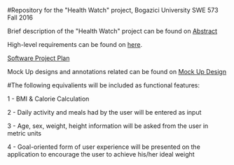 #Repository for the "Health Watch" project, Bogazici University SWE 573 Fall 2016

Brief description of the "Health Watch" project can be found on <a href="https://github.com/taygungdmr/SWE573Fall16_TaygunGokdemir/wiki/Health-Watch-Project,-Bogazici-University-Fall-2016">Abstract</a> 

High-level requirements can be found on <a href="https://github.com/taygungdmr/SWE573Fall16_TaygunGokdemir/wiki/Requirements">here</a>.

<a href="https://1drv.ms/b/s!AqEs9Z1WPQ7Dhn_HECg8myxEjuW9">Software Project Plan</a>

Mock Up designs and annotations related can be found on <a href="https://github.com/taygungdmr/SWE573Fall16_TaygunGokdemir/wiki/Mock-Up-Design-&-Annotation">Mock Up Design</a>

#The following equivalients will be included as functional features:

1 - BMI & Calorie Calculation

2 - Daily activity and meals had by the user will be entered as input

3 - Age, sex, weight, height information will be asked from the user in metric units

4 - Goal-oriented form of user experience will be presented on the application to encourage the user to achieve his/her ideal weight

